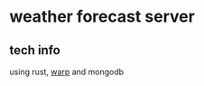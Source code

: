 # weather forecast server

## tech info

using rust, [warp](https://github.com/seanmonstar/warp) and mongodb

